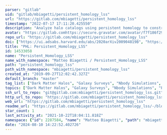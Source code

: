 ```yaml
---
parser: "gitlab"
uid: "gitlab/mbiagetti/persistent_homology_lss"
url: "https://gitlab.com/mbiagetti/persistent_homology_lss"
timestamp: "2022-07-17 17:11:20.425550"
description: "Analyze halo catalogs using persistent homology to constrain cosmological parameters"
avatar: "https://gitlab.comhttps://secure.gravatar.com/avatar/f7f186f29a22162befe7daa44d9a0942?s=80&d=identicon"
repo_url: "https://gitlab.com/mbiagetti/persistent_homology_lss"
doi: ["https://ui.adsabs.harvard.edu/abs/2020arXiv200904819B", "https://ui.adsabs.harvard.edu/abs/2021ascl.soft07029B/abstract"]
title: "PHL: Persistent_Homology_LSS"
id: 14533058
name: "Persistent_Homology_LSS"
name_with_namespace: "Matteo Biagetti / Persistent_Homology_LSS"
path: "persistent_homology_lss"
path_with_namespace: "mbiagetti/persistent_homology_lss"
created_at: "2019-09-27T12:02:42.327Z"
default_branch: "master"
tag_list: ["Dark Matter Halos", "Galaxy Surveys", "Nbody Simulations", "Persistent Homology", "Primordial non-Gaussianity", "Topological Data Analysis", "cosmology"]
topics: ["Dark Matter Halos", "Galaxy Surveys", "Nbody Simulations", "Persistent Homology", "Primordial non-Gaussianity", "Topological Data Analysis", "cosmology"]
ssh_url_to_repo: "git@gitlab.com:mbiagetti/persistent_homology_lss.git"
http_url_to_repo: "https://gitlab.com/mbiagetti/persistent_homology_lss.git"
web_url: "https://gitlab.com/mbiagetti/persistent_homology_lss"
readme_url: "https://gitlab.com/mbiagetti/persistent_homology_lss/-/blob/master/README.md"
star_count: 1
last_activity_at: "2021-10-22T18:04:11.818Z"
namespace: {"id": 2287584, "name": "Matteo Biagetti", "path": "mbiagetti", "kind": "user", "full_path": "mbiagetti", "parent_id": null, "avatar_url": "https://secure.gravatar.com/avatar/f7f186f29a22162befe7daa44d9a0942?s=80&d=identicon", "web_url": "https://gitlab.com/mbiagetti"}
date: "2024-08-10 14:22:52.402726"
---
```

